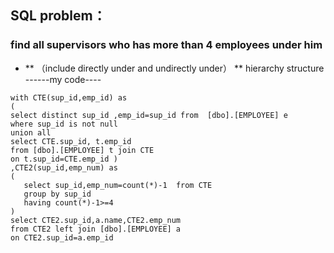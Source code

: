 ## SQL problem：
### find all supervisors who has more than 4 employees under him 
* ** （include directly under and undirectly under） **
hierarchy structure
------my code----
```
with CTE(sup_id,emp_id) as
(
select distinct sup_id ,emp_id=sup_id from  [dbo].[EMPLOYEE] e 
where sup_id is not null
union all
select CTE.sup_id, t.emp_id
from [dbo].[EMPLOYEE] t join CTE
on t.sup_id=CTE.emp_id )
,CTE2(sup_id,emp_num) as
(
   select sup_id,emp_num=count(*)-1  from CTE 
   group by sup_id
   having count(*)-1>=4
)
select CTE2.sup_id,a.name,CTE2.emp_num
from CTE2 left join [dbo].[EMPLOYEE] a
on CTE2.sup_id=a.emp_id
```
